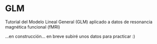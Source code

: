 # GLM
Tutorial del Modelo Lineal General (GLM) aplicado a datos de resonancia magnética funcional (fMRI)

...en construcción... en breve subiré unos datos para practicar :)
